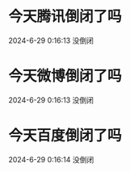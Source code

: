 # 今天腾讯倒闭了吗

2024-6-29 0:16:13 没倒闭

# 今天微博倒闭了吗

2024-6-29 0:16:13 没倒闭

# 今天百度倒闭了吗

2024-6-29 0:16:14 没倒闭

